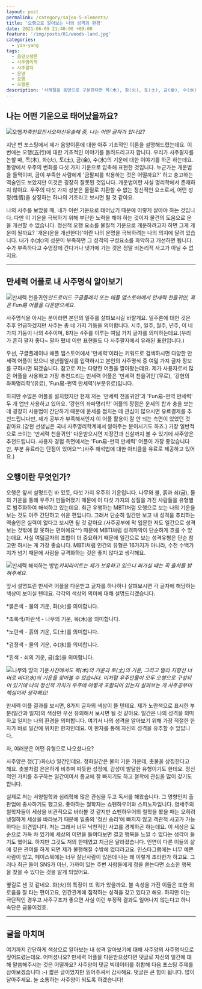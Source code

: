 ```yaml
---
layout: post
permalink: /category/sajoo-5-elements/
title: '오행으로 알아보는 나의 성격과 환경'
date: 2021-06-09 21:40:00 +09:00
feature: '/img/posts/01/woods-land.jpg'
categories:
  - yin-yang
tags:
  - 음양오행론
  - 사주명리학
  - 사주팔자
  - 운명
  - 오행
  - 오행론
description: '사계절을 음양으로 구분한다면 목(木), 화(火), 토(土), 금(金), 수(水)에 해당하는 나의 성격과 나를 지지하고 있는 환경을 알 수 있어요.'
---
```


## 나는 어떤 기운으로 태어났을까요?  

![오행](/img/posts/01/5-elements.jpg)_자축인묘진사오미신유술해 중, 나는 어떤 글자가 있나요?_  

지난 번 포스팅에서 제가 음양이론에 대한 아주 기초적인 이론을 설명해드렸는데요. 이번에는 오행(五行)에 대한 기초적인 이야기를 들려드리고자 합니다. 우리가 사주팔자를 논할 때, 목(木), 화(火), 토(土), 금(金), 수(水)의 기운에 대한 이야기를 하곤 하는데요. 동양에서 우주의 변화를 다섯 가지 기운으로 압축해 표현한 것입니다. 누군가는 개운법을 들먹이며, 금이 부족한 사람에게 '금팔찌를 착용하는 것은 어떨까요?' 하고 충고하는 역술인도 보았지만 이것은 굉장히 잘못된 것입니다. 개운법이란 사실 명리학에서 존재하지 않아요. 우주의 다섯 가지 성분은 물질로 치환할 수 없는 정신적인 요소로서, 어떤 성정(性情)을 상징하는 하나의 기호라고 보시면 될 것 같아요.  

나의 사주를 보았을 때, 내가 이런 기운으로 태어났기 때문에 이렇게 살아야 하는 것입니다. 다만 이 기운을 극복하기 위해 부단한 노력을 해야 하는 것이지 물건의 도움으로 운을 개선할 수 없습니다. 정신적 오행 요소를 물질적 기운으로 개운하려고자 하면 그게 개운이 될까요? '개운(운을 개선한다)'이란 나의 운명을 극복하려는 나의 의지에 달려 있습니다. 내가 수(水)의 성분이 부족하면 그 성격의 구성요소를 파악하고 개선하면 됩니다. 수가 부족하다고 수영장에 간다거나 냇가에 가는 것은 정말 비논리적 사고가 아닐 수 없지요.

* * *

## 만세력 어플로 내 사주명식 알아보기  

![만세력 천을귀인](/img/posts/01/manseoryeok.jpg)_안드로이드 구글플레이 또는 애플 앱스토어에서 만세력 천을귀인, 혹은 Fun易 어플을 다운받으세요._  

사주명식을 아시는 분이라면 본인의 일주를 살펴보시길 바랄게요. 일주론에 대한 것은 추후 언급하겠지만 사주는 총 네 가지 기둥을 의미합니다. 시주, 일주, 월주, 년주, 이 네 가지 기둥이 나의 4주이며, 8자는 4주를 이루는 여덟 가지 글자를 의미하는데요.(우리가 흔히 팔자 좋다~ 팔자 폈네 이런 표현들도 다 사주팔자에서 유래된 표현입니다.)  

우선, 구글플레이나 애플 앱스토어에서 '만세력'이라는 키워드로 검색하시면 다양한 만세력 어플이 있으니 생년월일시를 입력하시고 본인의 사주명식 중 여덟 가지 글자 정보를 구하시면 되겠습니다. 참고로 저는 다양한 어플을 깔아봤는데요. 제가 사용자로서 많은 어플을 사용하고 가장 추천드리는 만세력 어플은 '만세력 천을귀인'(무료), '강헌의 좌파명리학'(유료), 'Fun易-펀역 만세력'(부분유료)입니다.  

하지만 수많은 어플을 설치했지만 현재 저는 '만세력 천을귀인'과 'Fun易-펀역 만세력'  두 개 앱만 사용하고 있어요. '강헌의 좌파명리학' 어플의 장점은 운세의 합과 충을 보는 데 굉장히 사용법이 간단하기 때문에 운세를 점치는 데 관심이 많으시면 유료결제를 추천드립니다만, 제가 공부가 부족해서인지 이 어플 활용이 잘 안 되는 측면이 있었던 것 같아요.(강헌 선생님은 국내 사주명리학계에서 알아주는 분이시기도 하죠.) 가장 일반적으로 쓰이는 '만세력 천을귀인' 다운받으시면 지장간과 신살까지 볼 수 있기에 사주양은 추천드립니다. 사용자 경험 측면에서는 'Fun易-펀역 만세력' 어플이 가장 좋았습니다만, 부분 유료라는 단점이 있어요^^.(사주 해석법에 대한 아티클을 유료로 제공하고 있어요.)

## 오행이란 무엇인가?  

오행은 앞서 설명드린 바 있듯, 다섯 가지 우주의 기운입니다. 나무와 불, 흙과 쇠(금), 물의 기운을 통해 우주가 만들어졌기 때문에 이 다섯 가지의 성질을 가진 사람들을 유형별로 범주화하여 해석하고 있는데요. 최근 유행하는 MBTI처럼 오행으로 보는 나의 기운을 보는 것도 아주 간단하고 쉬운 편입니다. 그래서 단순히 일간만 보고 내 성격을 추리하는 역술인은 실력이 없다고 보시면 될 것 같아요.(사주공부에 막 입문한 저도 일간으로 성격보는 것밖에 잘 못하는 편이예요^^) 때문에 MBTI처럼 성격파악이 단순하게 흐를 수 있는데요. 사실 여덟글자의 조합이 더 중요하기 때문에 일간으로 보는 성격유형은 단순 참고만 하시는 게 가장 좋습니다. MBTI처럼 인간의 유형은 16가지가 아니라, 수천 수백가지가 넘기 때문에 사람을 규격화하는 것은 좋지 않다고 생각해요.

![만세력 해석하는 방법](/img/posts/01/sajoo-palja.jpg)_카피라이트는 제가 보유하고 있으니 퍼가실 때는 꼭 출처를 밝혀주세요._  

앞서 설명드린 만세력 어플을 다운받고 글자를 하나하나 살펴보시면 각 글자에 해당하는 색상이 보이실 텐데요. 각각의 색상의 의미에 대해 설명드리겠습니다.  

*붉은색 - 불의 기운, 화(火)를 의미합니다.  

*초록색/파란색 - 나무의 기운, 목(木)을 의미합니다.  

*노란색 - 흙의 기운, 토(土)를 의미합니다.  

*검정색 - 물의 기운, 수(水)를 의미합니다.  

*흰색 - 쇠의 기운, 금(金)을 의미합니다.  


![나무와 땅의 기운](/img/posts/01/woods-land.jpg)_사진에서도 목(木)의 기운과 토(土)의 기운, 그리고 멀리 지평선 너머로 바다(水)의 기운을 찾아볼 수 있습니다. 이처럼 우주만물이 모두 오행으로 구성되어 있기에 나의 정신적 가치가 우주에 어떻게 포함되어 있는지 살펴보는 게 사주공부이 핵심이라 생각해요!_  

만세력 어플 결과를 보시면, 8가지 글자의 색상이 뜰 텐데요. 제가 노란색으로 표시한 부분(일간과 일지)의 색상만 우선 유의해서 보시면 될 것 같아요. 일간은 나의 성격을 의미하고 일지는 나의 환경을 의미합니다. 여기서 나의 성격을 알아보기 위해 가장 적절한 한자가 바로 일간에 위치한 한자인데요. 이 한자를 통해 자신의 성격을 유추할 수 있답니다.  

자, 여러분은 어떤 유형으로 나오셨나요?  

사주양은 정(丁)화(火) 일간인데요. 정화일간은 불의 기운 가운데, 촛불을 상징한다고 해요. 촛불처럼 은은하게 비추며 따듯한 성정에, 감성이 발달한 유형이기도 한데요. 정신적인 가치를 추구하는 일간이여서 종교에 잘 빠지기도 하고 철학에 관심을 많이 갖기도 합니다.  

실제로 저는 서양철학과 심리학에 많은 관심을 두고 독서를 해왔습니다. 그 영향인지 출판업에 종사하기도 했고요. 좋아하는 철학자는 쇼펜하우어와 스피노자입니다. 염세주의 철학자들이 세상을 비관적으로 바라볼 것 같지만 쇼펜하우어의 철학을 봤을 때는 오히려 냉철하게 세상을 바라보기 때문에 일종의 '정신 승리'에 빠지지 않고 객관적 사고가 가능하다는 의견입니다. 저는 그래서 너무 낙천적인 사고를 경계하곤 하는데요. 이 세상은 모순으로 가득 차 있기에 세상의 이면을 들여다보면 결코 행복을 느낄 수 없다는 생각이 들기도 했어요. 하지만 그것도 저의 한때였고 지금은 달라졌습니다. 인연이 다른 이들의 삶에 깊은 관여를 하게 되면 제가 불행해질 수밖에 없더라고요. 인스타그램에는 너무 예쁜 사람이 많고, 페이스북에는 너무 잘난사람이 많은데 나는 왜 이렇게 초라한가 하고요. 그러나 최근 들어 SNS가 아닌, 가까이 있는 주변 사람들에게 정을 쏟는다면 소소한 행복을 찾을 수 있다는 것을 알게 되었어요.

옆길로 샌 것 같네요. 화(火)의 특징이 또 뭐가 있을까요. 불 속성을 가진 이들은 또한 외로움을 잘 타는 편이고요, 인간관계에 집착하는 성격을 갖고 있다고 해요. 하지만 이는 극단적인 경우고 사주구조가 좋으면 사실 이런 부정적 결과도 일어나지 않는다고 하니 속단은 금물이겠죠.  

* * *

## 글을 마치며  
여기까지 간단하게 색상으로 알아보는 내 성격 알아보기에 대해 사주양의 사주명식으로 짚어드렸는데요. 어떠셨나요? 만세력 어플을 다운받으셨다면 댓글로 자신의 일간에 대해 말씀해주시는 것은 어떨까요? 사주양이 댓글 빅데이터를 취합해 다음 포스팅 주제를 삼아보겠습니다 :-) 짧은 글이었지만 읽어주셔서 감사해요. 댓글은 큰 힘이 됩니다. 많이 달아주세요. 늘 소통하는 사주양이 되도록 하겠습니다!  
